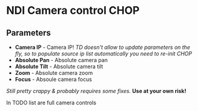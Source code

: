 # NDI Camera control CHOP
## Parameters
* **Camera IP** - Camera IP! _TD doesn't allow to update parameters on the fly, so to populate source ip list automatically you need to re-init CHOP_
* **Absolute Pan** - Absolute camera pan
* **Absolute Tilt** - Absolute camera tilt
* **Zoom** - Absolute camera zoom
* **Focus** - Absoule camera focus

_Still pretty crappy & probably requires some fixes._
__Use at your own risk!__

In TODO list are full camera controls
